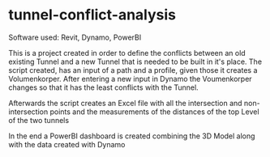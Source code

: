 # tunnel-conflict-analysis
Software used: Revit, Dynamo, PowerBI

This is a project created in order to define the conflicts between an old existing Tunnel and a new Tunnel that is needed to be built in it's place.
The script created, has an input of a path and a profile, given those it creates a Volumenkorper. After entering a new input in Dynamo the Voumenkorper changes so that it has the least conflicts with the Tunnel.

Afterwards the script creates an Excel file with all the intersection and non-intersection points and the measurements of the distances of the top Level of the two tunnels

In the end a PowerBI dashboard is created combining the 3D Model along with the data created with Dynamo
